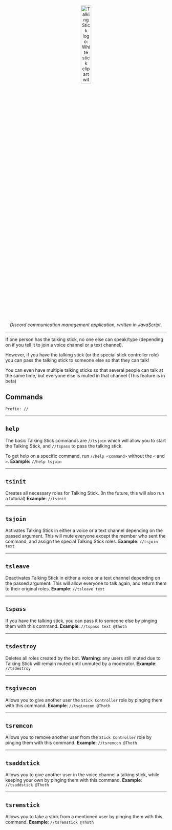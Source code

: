 <p align="center">
  <br>
  <img width="25%" src="https://github.com/xero-lib/TalkingStick/assets/54485853/ff35b853-c785-4b57-af6c-30bd6715a088" alt="Talking Stick logo: White stick clipart with light blue background.">
</p>
<p align="center">
<em>Discord communication management application, written in JavaScript.</em>

---
If one person has the talking stick, no one else can speak/type (depending on if you tell it to join a voice channel or a text channel).

However, if you have the talking stick (or the special stick controller role) you can pass the talking stick to someone else so that they can talk!

You can even have multiple talking sticks so that several people can talk at the same time, but everyone else is muted in that channel (This feature is in beta)

## Commands  
    Prefix: //

---
## `help`
The basic Talking Stick commands are `//tsjoin` which will allow you to start the Talking Stick, and `//tspass` to pass the talking stick.

To get help on a specific command, run `//help <command>` without the `<` and `>`.
**Example:**
`//help tsjoin`

---

## `tsinit`
Creates all necessary roles for Talking Stick. (In the future, this will also run a tutorial)
**Example**:
`//tsinit`

---

## `tsjoin`
Activates Talking Stick in either a voice or a text channel depending on the passed argument. This will mute everyone except the member who sent the command, and assign the special Talking Stick roles.
**Example**:
`//tsjoin text`

---

## `tsleave`
Deactivates Talking Stick in either a voice or a text channel depending on the passed argument. This will allow everyone to talk again, and return them to their original roles.
**Example**:
`//tsleave text`

---

## `tspass`
If you have the talking stick, you can pass it to someone else by pinging them with this command.
**Example**:
`//tspass text @Thoth`

---

## `tsdestroy`
Deletes all roles created by the bot. **Warning**: any users still muted due to Talking Stick will remain muted until unmuted by a moderator.
**Example**:
`//tsdestroy`

---

## `tsgivecon`
Allows you to give another user the `Stick Controller` role by pinging them with this command.
**Example**:
`//tsgivecon @Thoth`

---

## `tsremcon`
Allows you to remove another user from the `Stick Controller` role by pinging them with this command.
**Example**:
`//tsremcon @Thoth`

---

## `tsaddstick`
Allows you to give another user in the voice channel a talking stick, while keeping your own by pinging them with this command.
**Example**:
`//tsaddstick @Thoth`

---

## `tsremstick`
Allows you to take a stick from a mentioned user by pinging them with this command.
**Example**:
`//tsremstick @Thoth`
